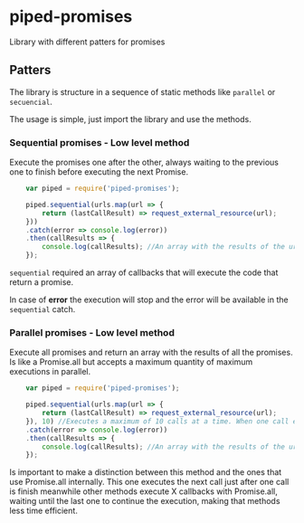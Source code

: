 # piped-promises
Library with different patters for promises

## Patters

The library is structure in a sequence of static methods like `parallel` or `secuencial`.

The usage is simple, just import the library and use the methods. 

### Sequential promises - Low level method

Execute the promises one after the other, always waiting to the previous one to finish before executing the next Promise.

```javascript
	var piped = require('piped-promises');

	piped.sequential(urls.map(url => {
		return (lastCallResult) => request_external_resource(url);
	}))
	.catch(error => console.log(error))
	.then(callResults => {
		console.log(callResults); //An array with the results of the urls in the same order
	});
```

`sequential` required an array of callbacks that will execute the code that return a promise.

In case of **error** the execution will stop and the error will be available in the `sequential` catch.

### Parallel promises - Low level method

Execute all promises and return an array with the results of all the promises. Is like a Promise.all but accepts a maximum quantity of maximum executions in parallel.

```javascript
	var piped = require('piped-promises');

	piped.sequential(urls.map(url => {
		return (lastCallResult) => request_external_resource(url);
	}), 10) //Executes a maximum of 10 calls at a time. When one call ends, call the next one
	.catch(error => console.log(error))
	.then(callResults => {
		console.log(callResults); //An array with the results of the urls in the same order
	});
```

Is important to make a distinction between this method and the ones that use Promise.all internally. This one executes the next call just after one call is finish meanwhile other methods execute X callbacks with Promise.all, waiting until the last one to continue the execution, making that methods less time efficient.

